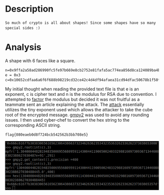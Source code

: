 # Description
`So much of crypto is all about shapes! Since some shapes have so many special sides :)`

# Analysis
A shape with 6 faces like a square.
```
n=0x9ffa2a58ad286990fc5fe97b669e8cb2752e81fafa5ac774ea856d8ca124089ba4b06fe21a5d588c1dcb9602838d32cd70e50b85dec21fa79944543176c7a3b8b804ab754af2978f23b09f2905103dd5a4c748df8d9e9a079a5b38f6f69051b3c6582ebc2d2d199b3a97cb7e58af79b90fe08884626d188e194816bd51960a45
e = 0x3 
c=0x10652cdfaa6a6f6f688b98219cd32ce42c4d4df94afaea31cd94dfac50678b1f50f3ab1fd389f9998b6727ffd1a2c06ee6bde21ae85daef63fd0fa694a93f3674dc3f9ea0f2e3283a3d9897137aea12458aa3b8f96c61f3bf74a510bab7e7d8b7af52290d2621f1e06e52e6a7be4896c6465

```
My initial thought when reading the provided text file is that e is an exponent, c is cipher text and n is the modulus for  RSA due to convention. I attempted to [factor](https://www.alpertron.com.ar/ECM.HTM) the modulus but decided it was not fruitful as a teammate sent an article explaining the attack. The  [attack](https://www.johndcook.com/blog/2019/03/06/rsa-exponent-3/) essentially utilizes the tiny exponent used which allows the attacker to take the cube root of the encrypted message. [gmpy2](https://gmpy2.readthedocs.io/en/latest/overview.html) was used to avoid any rounding issues. I then used cyber-chef to convert the hex string to the corresponding ASCII string.
```
flag{080eaeb0d8f724bcb542562b3bb708e5}
```

![h@ckactivity-gmyp2-work.png](images/h@ckactivity-gmyp2-work.png)


